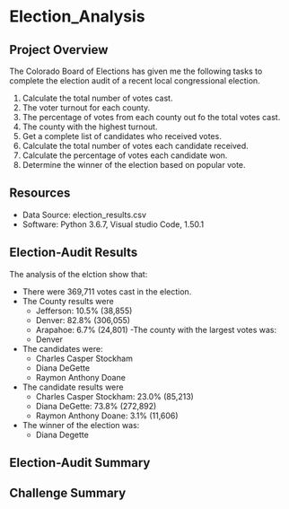 # Election_Analysis

## Project Overview

The Colorado Board of Elections has given me the following tasks to complete the election audit of a recent local congressional election.

1. Calculate the total number of votes cast.
2. The voter turnout for each county.
3. The percentage of votes from each county out fo the total votes cast.
4. The county with the highest turnout. 
5. Get a complete list of candidates who received votes.
6. Calculate the total number of votes each candidate received. 
7. Calculate the percentage of votes each candidate won.
8. Determine the winner of the election based on popular vote. 

## Resources

- Data Source: election_results.csv
- Software: Python 3.6.7, Visual studio Code, 1.50.1

## Election-Audit Results

The analysis of the elction show that:

- There were 369,711 votes cast in the election. 
- The County results were
  - Jefferson: 10.5% (38,855)
  - Denver: 82.8% (306,055)
  - Arapahoe: 6.7% (24,801)
-The county with the largest votes was:
  - Denver
- The candidates were:
  - Charles Casper Stockham
  - Diana DeGette
  - Raymon Anthony Doane
- The candidate results were 
  - Charles Casper Stockham: 23.0% (85,213)
  - Diana DeGette: 73.8% (272,892)
  - Raymon Anthony Doane: 3.1% (11,606)
- The winner of the election was:
  - Diana Degette
 
## Election-Audit Summary



## Challenge Summary
